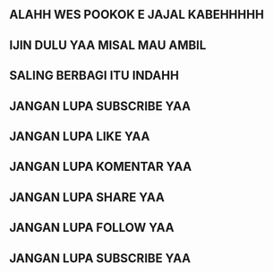 ## ALAHH WES POOKOK E JAJAL KABEHHHHH
## IJIN DULU YAA MISAL MAU AMBIL 


## SALING BERBAGI ITU INDAHH
## JANGAN LUPA SUBSCRIBE YAA
## JANGAN LUPA LIKE YAA
## JANGAN LUPA KOMENTAR YAA
## JANGAN LUPA SHARE YAA
## JANGAN LUPA FOLLOW YAA
## JANGAN LUPA SUBSCRIBE YAA

